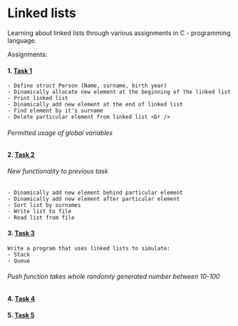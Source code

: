 # Linked lists

Learning about linked lists through various assignments in C - programming language.

Assignments:
#### 1. [Task 1](Task_1/Task_1.c)
    - Define struct Person (Name, surname, birth year)
    - Dinamically allocate new element at the beginning of the linked list
    - Print linked list
    - Dinamically add new element at the end of linked list
    - Find element by it's surname
    - Delete particular element from linked list <br />
###### *Permitted usage of global variables*

#### 2. [Task 2](Task_2/task_2.c)
###### *New functionality to previous task*
    - Dinamically add new element behind particular element
    - Dinamically add new element after particular element
    - Sort list by surnames
    - Write list to file
    - Read list from file

#### 3. [Task 3](Task_3/task_3.c)
    Write a program that uses linked lists to simulate:
    - Stack
    - Queue
###### *Push function takes whole randomly generated number between 10-100*

#### 4. [Task 4](task_4/README.md)
#### 5. [Task 5](task_5/README.md)
